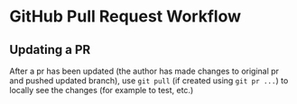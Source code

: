 # GitHub Pull Request Workflow

## Updating a PR

After a pr has been updated (the author has made changes to original pr and pushed updated branch), use `git pull` (if created using `git pr ...`) to locally see the changes (for example to test, etc.)
